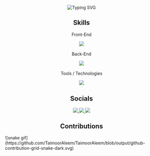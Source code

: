 <p align="center">
    <img src="https://readme-typing-svg.herokuapp.com?font=Cinzel&size=24&duration=3000&pause=1000&color=49FFF1&background=FFFFFF00&center=true&vCenter=true&random=false&width=435&lines=Hello!%F0%9F%91%8B;My+name+is+Taimoor+Aleem!;Welcome+to+my+GitHub+profile!" alt="Typing SVG" />
</p>

<h2 align="center">Skills</h5>

<p align="center">Front-End</p>
<p align="center">
    <img src="https://skillicons.dev/icons?i=html,css,javascript,ts,react,angular,next,bootstrap,tailwind,threejs" />
</p>

<p align="center">Back-End</p>
<p align="center">
    <img src="https://skillicons.dev/icons?i=nodejs,expressjs,cs,c,cpp,dotnet,spring,py,flask,django" />
</p>

<p align="center">Tools / Technologies</p>
<p align="center">
    <img src="https://skillicons.dev/icons?i=git,github,figma,postman,mongodb,mysql,sqlite,postgres,firebase" />
</p>

<h2 align="center">Socials</h5>
<p align="center">
    <a href="mailto:taimooraleem01@gmail.com">
        <img src="https://skillicons.dev/icons?i=gmail" />
    </a>
    <a href="https://www.linkedin.com/in/taimooraleem/">
        <img src="https://skillicons.dev/icons?i=linkedin" />
    </a>
    <a href="https://www.instagram.com/taimooraleem/">
        <img src="https://skillicons.dev/icons?i=instagram" />
    </a>
</p>

<h2 align="center">Contributions</h2>
![snake gif](https://github.com/TaimoorAleem/TaimoorAleem/blob/output/github-contribution-grid-snake-dark.svg)

